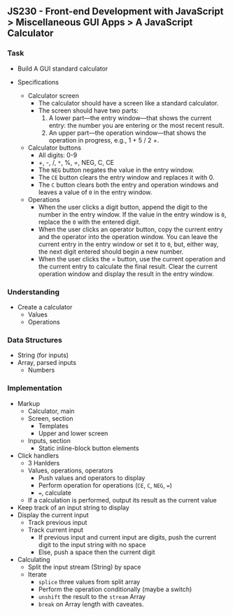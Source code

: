 ## JS230 - Front-end Development with JavaScript > Miscellaneous GUI Apps > A JavaScript Calculator

### Task
- Build A GUI standard calculator

- Specifications
  + Calculator screen
    * The calculator should have a screen like a standard calculator.
    * The screen should have two parts:
      1. A lower part—the entry window—that shows the current entry: the number you are entering or the most recent result.
      2. An upper part—the operation window—that shows the operation in progress, e.g., 1 + 5 / 2 +.
  + Calculator buttons
    * All digits: 0-9
    * +, -, /, `*`, %, =, NEG, C, CE
    * The `NEG` button negates the value in the entry window.
    * The `CE` button clears the entry window and replaces it with 0.
    * The `C` button clears both the entry and operation windows and leaves a value of `0` in the entry window.
  + Operations
    * When the user clicks a digit button, append the digit to the number in the entry window. If the value in the entry window is `0`, replace the `0` with the entered digit.
    * When the user clicks an operator button, copy the current entry and the operator into the operation window. You can leave the current entry in the entry window or set it to `0`, but, either way, the next digit entered should begin a new number.
    * When the user clicks the = button, use the current operation and the current entry to calculate the final result. Clear the current operation window and display the result in the entry window.

### Understanding
- Create a calculator
  + Values
  + Operations

### Data Structures
- String (for inputs)
- Array, parsed inputs
  + Numbers

### Implementation
- Markup
  + Calculator, main
  + Screen, section
    * Templates
    * Upper and lower screen
  + Inputs, section
    * Static inline-block button elements
- Click handlers
  + 3 Hanlders
  + Values, operations, operators
    * Push values and operators to display
    * Perform operation for operations (`CE`, `C`, `NEG`, `=`)
    * `=`, calculate
  + If a calculation is performed, output its result as the current value
- Keep track of an input string to display
- Display the current input
  + Track previous input
  + Track current input
    * If previous input and current input are digits, push the current digit to the input string with no space
    * Else, push a space then the current digit
- Calculating
  + Split the input stream (String) by space
  + Iterate
    * `splice` three values from split array
    * Perform the operation conditionally (maybe a switch)
    * `unshift` the result to the `stream` Array
    * `break` on Array length with caveates.
